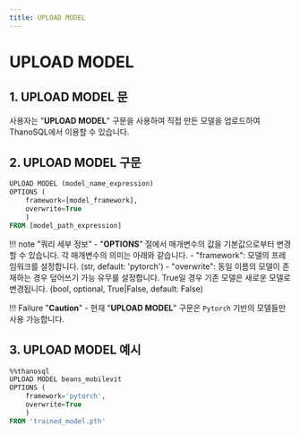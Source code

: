 ```yaml
---
title: UPLOAD MODEL
---
```


# __UPLOAD MODEL__

## __1. UPLOAD MODEL 문__

사용자는 "__UPLOAD MODEL__" 구문을 사용하여 직접 만든 모델을 업로드하여 ThanoSQL에서 이용할 수 있습니다.

## __2. UPLOAD MODEL 구문__

```sql
UPLOAD MODEL (model_name_expression)
OPTIONS (
    framework=[model_framework],
    overwrite=True
    )
FROM [model_path_expression]
```

!!! note "쿼리 세부 정보"
    - "__OPTIONS__" 절에서 매개변수의 값을 기본값으로부터 변경할 수 있습니다. 각 매개변수의 의미는 아래와 같습니다.
        - "framework": 모델의 프레임워크를 설정합니다. (str, default: 'pytorch')
        - "overwrite": 동일 이름의 모델이 존재하는 경우 덮어쓰기 가능 유무를 설정합니다. True일 경우 기존 모델은 새로운 모델로 변경됩니다. (bool, optional, True|False, default: False)

!!! Failure "__Caution__"
    - 현재 "__UPLOAD MODEL__" 구문은 `Pytorch` 기반의 모델들만 사용 가능합니다.

## __3. UPLOAD MODEL 예시__

```sql
%%thanosql
UPLOAD MODEL beans_mobilevit
OPTIONS (
    framework='pytorch',
    overwrite=True
    )
FROM 'trained_model.pth'
```